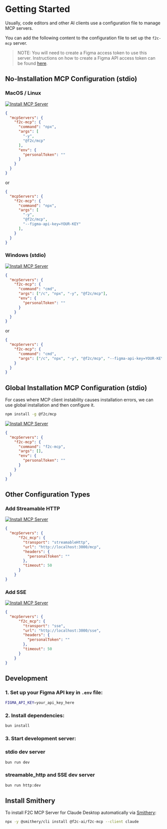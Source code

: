 # Getting Started
Usually, code editors and other AI clients use a configuration file to manage MCP servers.

You can add the following content to the configuration file to set up the `f2c-mcp` server.

> NOTE: You will need to create a Figma access token to use this server. Instructions on how to create a Figma API access token can be found [here](https://help.figma.com/hc/en-us/articles/8085703771159-Manage-personal-access-tokens).

## No-Installation MCP Configuration (stdio)

### MacOS / Linux
[![Install MCP Server](https://cursor.com/deeplink/mcp-install-dark.svg)](https://cursor.com/install-mcp?name=f2c-mcp&config=JTdCJTIyY29tbWFuZCUyMiUzQSUyMm5weCUyMC15JTIwJTQwZjJjJTJGbWNwJTIyJTJDJTIyZW52JTIyJTNBJTdCJTIycGVyc29uYWxUb2tlbiUyMiUzQSUyMiUyMiU3RCU3RA%3D%3D)
```json
{
  "mcpServers": {
    "f2c-mcp": {
      "command": "npx",
      "args": [
        "-y",
        "@f2c/mcp"
      ],
      "env": {
        "personalToken": ""
      }
    }
  }
}
```
or
```json
{
  "mcpServers": {
    "f2c-mcp": {
      "command": "npx",
      "args": [
        "-y",
        "@f2c/mcp",
        "--figma-api-key=YOUR-KEY"
      ],
    }
  }
}
```

### Windows (stdio)
[![Install MCP Server](https://cursor.com/deeplink/mcp-install-dark.svg)](https://cursor.com/install-mcp?name=f2c-mcp&config=JTdCJTIyY29tbWFuZCUyMiUzQSUyMmNtZCUyMCUyRmMlMjBucHglMjAteSUyMCU0MGYyYyUyRm1jcCUyMiUyQyUyMmVudiUyMiUzQSU3QiUyMnBlcnNvbmFsVG9rZW4lMjIlM0ElMjIlMjIlN0QlN0Q%3D)
```json
{
  "mcpServers": {
    "f2c-mcp": {
      "command": "cmd",
      "args": ["/c", "npx", "-y", "@f2c/mcp"],
      "env": {
        "personalToken": ""
      }
    }
  }
}
```
or 
```json
{
  "mcpServers": {
    "f2c-mcp": {
      "command": "cmd",
      "args": ["/c", "npx", "-y", "@f2c/mcp", "--figma-api-key=YOUR-KEY"],
    }
  }
}
```

## Global Installation MCP Configuration (stdio)
For cases where MCP client instability causes installation errors, we can use global installation and then configure it.

```bash
npm install -g @f2c/mcp
```
[![Install MCP Server](https://cursor.com/deeplink/mcp-install-dark.svg)](https://cursor.com/install-mcp?name=f2c-mcp&config=JTdCJTIyY29tbWFuZCUyMiUzQSUyMmYyYy1tY3AlMjAlMjIlMkMlMjJlbnYlMjIlM0ElN0IlMjJwZXJzb25hbFRva2VuJTIyJTNBJTIyJTIyJTdEJTdE)
```json
{
  "mcpServers": {
    "f2c-mcp": {
      "command": "f2c-mcp",
      "args": [],
      "env": {
        "personalToken": ""
      }
    }
  }
}
```

## Other Configuration Types

### Add Streamable HTTP
[![Install MCP Server](https://cursor.com/deeplink/mcp-install-dark.svg)](https://cursor.com/install-mcp?name=f2c_mcp&config=JTdCJTIydHJhbnNwb3J0JTIyJTNBJTIyc3RyZWFtYWJsZV9odHRwJTIyJTJDJTIydXJsJTIyJTNBJTIyaHR0cCUzQSUyRiUyRmxvY2FsaG9zdCUzQTMwMDAlMkZtY3AlMjIlMkMlMjJoZWFkZXJzJTIyJTNBJTdCJTdEJTJDJTIydGltZW91dCUyMiUzQTUwJTdE)
```json
{
  "mcpServers": {
      "f2c_mcp": {
        "transport": "streamableHttp",
        "url": "http://localhost:3000/mcp",
        "headers": {
          "personalToken": ""
        },
        "timeout": 50
      }
    }
}
```

### Add SSE
[![Install MCP Server](https://cursor.com/deeplink/mcp-install-dark.svg)](https://cursor.com/install-mcp?name=f2c_mcp&config=JTdCJTIydHJhbnNwb3J0JTIyJTNBJTIyc3NlJTIyJTJDJTIydXJsJTIyJTNBJTIyaHR0cCUzQSUyRiUyRmxvY2FsaG9zdCUzQTMwMDAlMkZzc2UlMjIlMkMlMjJoZWFkZXJzJTIyJTNBJTdCJTdEJTJDJTIydGltZW91dCUyMiUzQTUwJTdE)
```json
{
  "mcpServers": {
      "f2c_mcp": {
        "transport": "sse",
        "url": "http://localhost:3000/sse",
        "headers": {
          "personalToken": ""
        },
        "timeout": 50
      }
    }
}
```

## Development

### 1. Set up your Figma API key in `.env` file:
```bash
FIGMA_API_KEY=your_api_key_here
```

### 2. Install dependencies:
```bash
bun install
 ```

### 3. Start development server:
### stdio dev server
```bash
bun run dev
 ```
### streamable_http and SSE dev server
```bash
bun run http:dev
 ```

## Install Smithery

To install F2C MCP Server for Claude Desktop automatically via [Smithery](https://smithery.ai/server/@f2c-ai/f2c-mcp):

```bash
npx -y @smithery/cli install @f2c-ai/f2c-mcp --client claude
```